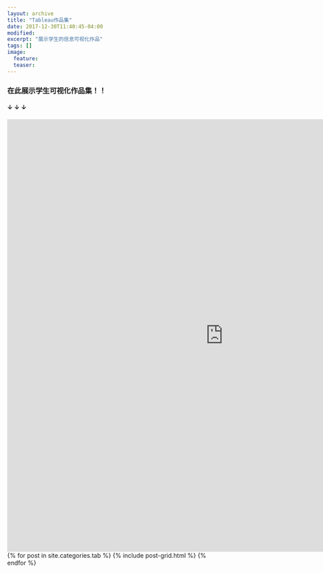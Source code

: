 ```yaml
---
layout: archive
title: "Tableau作品集"
date: 2017-12-30T11:40:45-04:00
modified:
excerpt: "展示学生的信息可视化作品"
tags: []
image: 
  feature: 
  teaser:
---
```


### 在此展示学生可视化作品集！！ 
#### ↓ ↓ ↓

<iframe src="https://public.tableau.com/shared/PCJG6GMY5?:display_count=yes" width="1000px" height="1000px" frameborder="0"></iframe>

<div class="tiles">
{% for post in site.categories.tab %}
  {% include post-grid.html %}
{% endfor %}
</div><!-- /.tiles 把所有categories 有 tab 的列出来-->